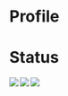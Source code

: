 # Profile

# Status
<a href='https://github.com/anuraghazra/github-readme-stats'>
  <img align='left' src='https://github-readme-stats.vercel.app/api?username=toshiki670&count_private=true&show_icons=true' />
</a>
<a href='https://github.com/anuraghazra/github-readme-stats'>
  <img align='left' src='https://github-readme-stats.vercel.app/api/top-langs/?username=toshiki670&layout=compact' />
</a>
<a href='https://github.com/ryo-ma/github-profile-trophy'>
  <img align='left' src='https://github-profile-trophy.vercel.app/?username=toshiki670&column=3' />
</a>
